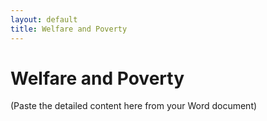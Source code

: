 ```yaml
---
layout: default
title: Welfare and Poverty
---
```


# Welfare and Poverty

(Paste the detailed content here from your Word document)
